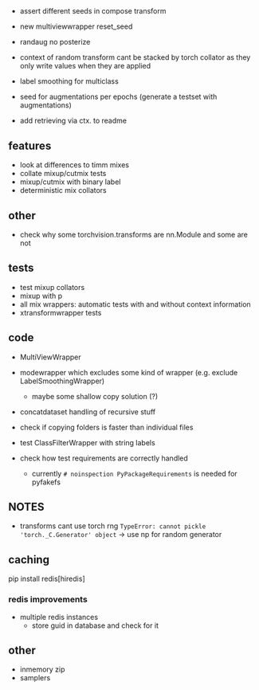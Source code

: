 ##

- assert different seeds in compose transform
- new multiviewwrapper reset_seed
- randaug no posterize



- context of random transform cant be stacked by torch collator as they only write values when they are applied
- label smoothing for multiclass
- seed for augmentations per epochs (generate a testset with augmentations)
- add retrieving via ctx. to readme

## features

- look at differences to timm mixes
- collate mixup/cutmix tests
- mixup/cutmix with binary label
- deterministic mix collators

## other

- check why some torchvision.transforms are nn.Module and some are not

## tests

- test mixup collators
- mixup with p
- all mix wrappers: automatic tests with and without context information
- xtransformwrapper tests

## code

- MultiViewWrapper
- modewrapper which excludes some kind of wrapper (e.g. exclude LabelSmoothingWrapper)
    - maybe some shallow copy solution (?)

- concatdataset handling of recursive stuff
- check if copying folders is faster than individual files
- test ClassFilterWrapper with string labels
- check how test requirements are correctly handled
    - currently `# noinspection PyPackageRequirements` is needed for pyfakefs

## NOTES

- transforms cant use torch rng `TypeError: cannot pickle 'torch._C.Generator' object` -> use np for random generator

## caching

pip install redis[hiredis]

### redis improvements

- multiple redis instances
    - store guid in database and check for it

## other

- inmemory zip
- samplers